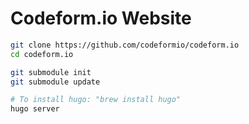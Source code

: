 # Codeform.io Website

```sh
git clone https://github.com/codeformio/codeform.io
cd codeform.io

git submodule init
git submodule update

# To install hugo: "brew install hugo"
hugo server
```
